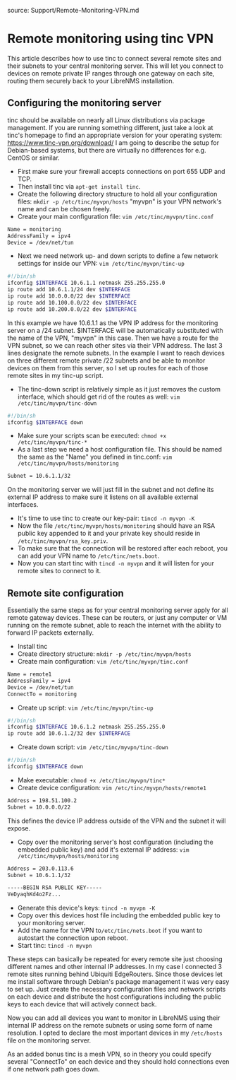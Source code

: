 source: Support/Remote-Monitoring-VPN.md
# Remote monitoring using tinc VPN

This article describes how to use tinc to connect several remote sites and their subnets to your central monitoring server. This will let you connect to devices on remote private IP ranges through one gateway on each site, routing them securely back to your LibreNMS installation.

## Configuring the monitoring server

tinc should be available on nearly all Linux distributions via package management. If you are running something different, just take a look at tinc's homepage to find an appropriate version for your operating system: https://www.tinc-vpn.org/download/
I am going to describe the setup for Debian-based systems, but there are virtually no differences for e.g. CentOS or similar.

* First make sure your firewall accepts connections on port 655 UDP and TCP. 
* Then install tinc via `apt-get install tinc`. 
* Create the following directory structure to hold all your configuration files: `mkdir -p /etc/tinc/myvpn/hosts` "myvpn" is your VPN network's name and can be chosen freely.
* Create your main configuration file: `vim /etc/tinc/myvpn/tinc.conf`
```bash
Name = monitoring
AddressFamily = ipv4
Device = /dev/net/tun
```

* Next we need network up- and down scripts to define a few network settings for inside our VPN: `vim /etc/tinc/myvpn/tinc-up`
```bash
#!/bin/sh
ifconfig $INTERFACE 10.6.1.1 netmask 255.255.255.0
ip route add 10.6.1.1/24 dev $INTERFACE
ip route add 10.0.0.0/22 dev $INTERFACE
ip route add 10.100.0.0/22 dev $INTERFACE
ip route add 10.200.0.0/22 dev $INTERFACE
```

In this example we have 10.6.1.1 as the VPN IP address for the monitoring server on a /24 subnet. $INTERFACE will be automatically substituted with the name of the VPN, "myvpn" in this case. Then we have a route for the VPN subnet, so we can reach other sites via their VPN address. The last 3 lines designate the remote subnets. In the example I want to reach devices on three different remote private /22 subnets and be able to monitor devices on them from this server, so I set up routes for each of those remote sites in my tinc-up script.

* The tinc-down script is relatively simple as it just removes the custom interface, which should get rid of the routes as well: `vim /etc/tinc/myvpn/tinc-down`
```bash
#!/bin/sh
ifconfig $INTERFACE down
```

* Make sure your scripts scan be executed: `chmod +x /etc/tinc/myvpn/tinc-*`
* As a last step we need a host configuration file. This should be named the same as the "Name" you defined in tinc.conf: `vim /etc/tinc/myvpn/hosts/monitoring`
```bash
Subnet = 10.6.1.1/32
```

On the monitoring server we will just fill in the subnet and not define its external IP address to make sure it listens on all available external interfaces.

* It's time to use tinc to create our key-pair: `tincd -n myvpn -K`
* Now the file `/etc/tinc/myvpn/hosts/monitoring` should have an RSA public key appended to it and your private key should reside in `/etc/tinc/myvpn/rsa_key.priv`.
* To make sure that the connection will be restored after each reboot, you can add your VPN name to `/etc/tinc/nets.boot`.
* Now you can start tinc with `tincd -n myvpn` and it will listen for your remote sites to connect to it.

## Remote site configuration

Essentially the same steps as for your central monitoring server apply for all remote gateway devices. These can be routers, or just any computer or VM running on the remote subnet, able to reach the internet with the ability to forward IP packets externally.

* Install tinc
* Create directory structure: `mkdir -p /etc/tinc/myvpn/hosts`
* Create main configuration: `vim /etc/tinc/myvpn/tinc.conf`
```bash
Name = remote1
AddressFamily = ipv4
Device = /dev/net/tun
ConnectTo = monitoring
```

* Create up script: `vim /etc/tinc/myvpn/tinc-up`
```bash
#!/bin/sh
ifconfig $INTERFACE 10.6.1.2 netmask 255.255.255.0
ip route add 10.6.1.2/32 dev $INTERFACE
```

* Create down script: `vim /etc/tinc/myvpn/tinc-down`
```bash
#!/bin/sh
ifconfig $INTERFACE down
```

* Make executable: `chmod +x /etc/tinc/myvpn/tinc*`
* Create device configuration: `vim /etc/tinc/myvpn/hosts/remote1`
```bash
Address = 198.51.100.2
Subnet = 10.0.0.0/22
```

This defines the device IP address outside of the VPN and the subnet it will expose.

* Copy over the monitoring server's host configuration (including the embedded public key) and add it's external IP address: `vim /etc/tinc/myvpn/hosts/monitoring`
```bash
Address = 203.0.113.6
Subnet = 10.6.1.1/32

-----BEGIN RSA PUBLIC KEY-----
VeDyaqhKd4o2Fz...
```

* Generate this device's keys: `tincd -n myvpn -K`
* Copy over this devices host file including the embedded public key to your monitoring server.
* Add the name for the VPN to`/etc/tinc/nets.boot` if you want to autostart the connection upon reboot.
* Start tinc: `tincd -n myvpn`


These steps can basically be repeated for every remote site just choosing different names and other internal IP addresses. In my case I connected 3 remote sites running behind Ubiquiti EdgeRouters. Since those devices let me install software through Debian's package management it was very easy to set up. Just create the necessary configuration files and network scripts on each device and distribute the host configurations including the public keys to each device that will actively connect back.

Now you can add all devices you want to monitor in LibreNMS using their internal IP address on the remote subnets or using some form of name resolution. I opted to declare the most important devices in my `/etc/hosts` file on the monitoring server.

As an added bonus tinc is a mesh VPN, so in theory you could specify several "ConnectTo" on each device and they should hold connections even if one network path goes down.
